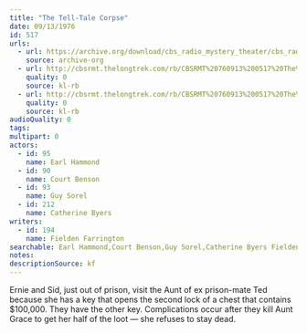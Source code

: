 ```yaml
---
title: "The Tell-Tale Corpse"
date: 09/13/1976
id: 517
urls: 
  - url: https://archive.org/download/cbs_radio_mystery_theater/cbs_radio_mystery_theater-0501-0550.zip/cbs_radio_mystery_theater-0501-0550%2Fcbsrmt_0517_the_tell_tale_corpse.mp3
    source: archive-org
  - url: http://cbsrmt.thelongtrek.com/rb/CBSRMT%20760913%200517%20The%20Tell%20Tale%20Corpse_wuwm_rb.mp3
    quality: 0
    source: kl-rb
  - url: http://cbsrmt.thelongtrek.com/rb/CBSRMT%20760913%200517%20The%20Tell-Tale%20Corpse_wbbm_rb.mp3
    quality: 0
    source: kl-rb
audioQuality: 0
tags: 
multipart: 0
actors:  
  - id: 95
    name: Earl Hammond  
  - id: 90
    name: Court Benson  
  - id: 93
    name: Guy Sorel  
  - id: 212
    name: Catherine Byers
writers:  
  - id: 194
    name: Fielden Farrington
searchable: Earl Hammond,Court Benson,Guy Sorel,Catherine Byers Fielden Farrington
notes: 
descriptionSource: kf
---
```

Ernie and Sid, just out of prison, visit the Aunt of ex prison-mate Ted because she has a key that opens the second lock of a chest that contains $100,000. They have the other key. Complications occur after they kill Aunt Grace to get her half of the loot — she refuses to stay dead.